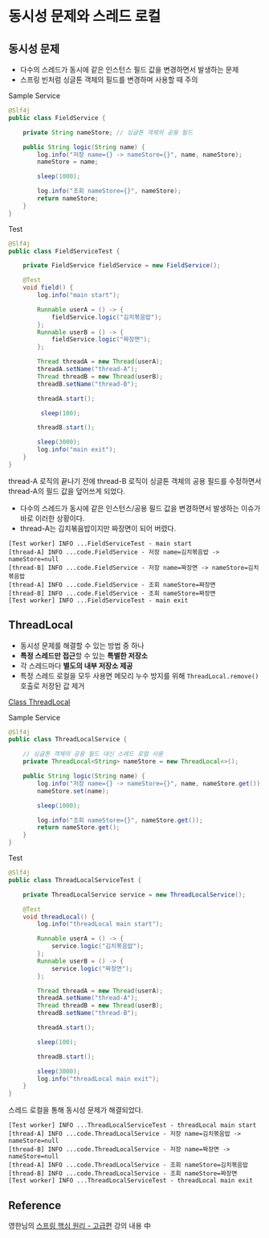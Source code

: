 # 동시성 문제와 스레드 로컬

## 동시성 문제

- 다수의 스레드가 동시에 같은 인스턴스 필드 값을 변경하면서 발생하는 문제
- 스프링 빈처럼 싱글톤 객체의 필드를 변경하며 사용할 때 주의

Sample Service

```java
@Slf4j
public class FieldService {

    private String nameStore; // 싱글톤 객체의 공용 필드

    public String logic(String name) {
        log.info("저장 name={} -> nameStore={}", name, nameStore);
        nameStore = name;

        sleep(1000);

        log.info("조회 nameStore={}", nameStore);
        return nameStore;
    }
}
```

Test

```java
@Slf4j
public class FieldServiceTest {

    private FieldService fieldService = new FieldService();

    @Test
    void field() {
        log.info("main start");

        Runnable userA = () -> {
            fieldService.logic("김치볶음밥");
        };
        Runnable userB = () -> {
            fieldService.logic("짜장면");
        };

        Thread threadA = new Thread(userA);
        threadA.setName("thread-A");
        Thread threadB = new Thread(userB);
        threadB.setName("thread-B");

        threadA.start();

         sleep(100); 

        threadB.start();

        sleep(3000);
        log.info("main exit");
    }
}
```

thread-A 로직의 끝나기 전에 thread-B 로직이 싱글톤 객체의 공용 필드를 수정하면서 thread-A의 필드 값을 덮어쓰게 되었다.
- 다수의 스레드가 동시에 같은 인스턴스/공용 필드 값을 변경하면서 발생하는 이슈가 바로 이러한 상황이다.
- thread-A는 김치볶음밥이지만 짜장면이 되어 버렸다.

```console
[Test worker] INFO ...FieldServiceTest - main start
[thread-A] INFO ...code.FieldService - 저장 name=김치볶음밥 -> nameStore=null
[thread-B] INFO ...code.FieldService - 저장 name=짜장면 -> nameStore=김치볶음밥
[thread-A] INFO ...code.FieldService - 조회 nameStore=짜장면
[thread-B] INFO ...code.FieldService - 조회 nameStore=짜장면
[Test worker] INFO ...FieldServiceTest - main exit
```

## ThreadLocal

- 동시성 문제를 해결할 수 있는 방법 중 하나
- **특정 스레드만 접근**할 수 있는 **특별한 저장소**
- 각 스레드마다 **별도의 내부 저장소 제공**
- 특정 스레드 로컬을 모두 사용면 메모리 누수 방지를 위해 `ThreadLocal.remove()` 호출로 저장된 값 제거

[Class ThreadLocal](https://docs.oracle.com/javase/8/docs/api/java/lang/ThreadLocal.html)


Sample Service

```java
@Slf4j
public class ThreadLocalService {

    // 싱글톤 객체의 공용 필드 대신 스레드 로컬 사용
    private ThreadLocal<String> nameStore = new ThreadLocal<>();

    public String logic(String name) {
        log.info("저장 name={} -> nameStore={}", name, nameStore.get());
        nameStore.set(name);

        sleep(1000);

        log.info("조회 nameStore={}", nameStore.get());
        return nameStore.get();
    }
}
```

Test

```java
@Slf4j
public class ThreadLocalServiceTest {

    private ThreadLocalService service = new ThreadLocalService();

    @Test
    void threadLocal() {
        log.info("threadLocal main start");

        Runnable userA = () -> {
            service.logic("김치볶음밥");
        };
        Runnable userB = () -> {
            service.logic("짜장면");
        };

        Thread threadA = new Thread(userA);
        threadA.setName("thread-A");
        Thread threadB = new Thread(userB);
        threadB.setName("thread-B");

        threadA.start();

        sleep(100);

        threadB.start();

        sleep(3000);
        log.info("threadLocal main exit");
    }
}
```

스레드 로컬을 통해 동시성 문제가 해결되었다.

```console
[Test worker] INFO ...ThreadLocalServiceTest - threadLocal main start
[thread-A] INFO ...code.ThreadLocalService - 저장 name=김치볶음밥 -> nameStore=null
[thread-B] INFO ...code.ThreadLocalService - 저장 name=짜장면 -> nameStore=null
[thread-A] INFO ...code.ThreadLocalService - 조회 nameStore=김치볶음밥
[thread-B] INFO ...code.ThreadLocalService - 조회 nameStore=짜장면
[Test worker] INFO ...ThreadLocalServiceTest - threadLocal main exit
```

## Reference

영한님의 [스프링 핵심 원리 - 고급편](https://www.inflearn.com/course/%EC%8A%A4%ED%94%84%EB%A7%81-%ED%95%B5%EC%8B%AC-%EC%9B%90%EB%A6%AC-%EA%B3%A0%EA%B8%89%ED%8E%B8/dashboard) 강의 내용 中